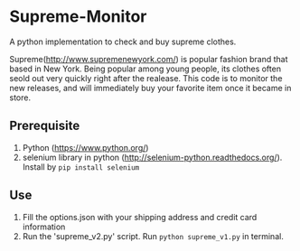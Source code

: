 # Supreme-Monitor
A python implementation to check and buy supreme clothes.

Supreme(http://www.supremenewyork.com/) is popular fashion brand that based in New York. Being popular among young people, its clothes often seold out very quickly right after the realease.
This code is to monitor the new releases, and will immediately buy your favorite item once it became in store.

## Prerequisite
1. Python (https://www.python.org/)
2. selenium library in python (http://selenium-python.readthedocs.org/). Install by ```pip install selenium```


## Use
1. Fill the options.json with your shipping address and credit card information
2. Run the 'supreme_v2.py' script. Run ```python supreme_v1.py``` in terminal.
